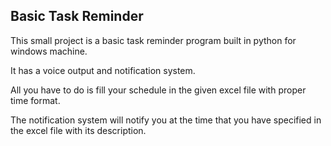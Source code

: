 ## Basic Task Reminder

This small project is a basic task reminder program built in python for windows machine. 

It has a voice output and notification system.

All you have to do is fill your schedule in the given excel file with proper time format.

The notification system will notify you at the time that you have specified in the excel file with its description.

